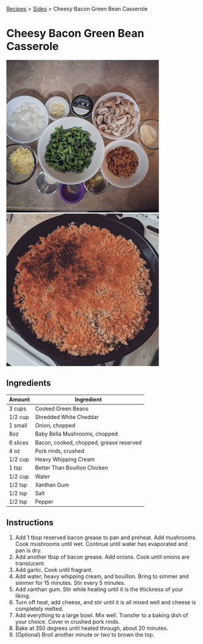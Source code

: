 [Recipes](/recipes/) > [Sides](/recipes/sides/) > Cheesy Bacon Green Bean Casserole

# Cheesy Bacon Green Bean Casserole
![Cheesy Bacon Green Bean Casserole Ingredients](../images/cheesy-bacon-green-bean-casserole-ingredients.jpg)
![Cheesy Bacon Green Bean Casserole](../images/cheesy-bacon-green-bean-casserole.jpg)


## Ingredients

| Amount      | Ingredient                              |
|-------------|-----------------------------------------|
| 3 cups      | Cooked Green Beans                      |
| 1/2 cup     | Shredded White Cheddar                  |
| 1 small     | Onion, chopped                          |
| 8oz         | Baby Bella Mushrooms, chopped           |
| 6 slices    | Bacon, cooked, chopped, grease reserved |
| 4 oz        | Pork rinds, crushed                     |
| 1/2 cup     | Heavy Whipping Cream                    |
| 1 tsp       | Better Than Bouillon Chicken            |
| 1/2 cup     | Water                                   |
| 1/2 tsp     | Xanthan Gum                             |
| 1/2 tsp     | Salt                                    |
| 1/2 tsp     | Pepper                                  |

## Instructions
1. Add 1 tbsp reserved bacon grease to pan and preheat. Add mushrooms. Cook
mushrooms until wet. Continue until water has evaporated and pan is dry.
2. Add another tbsp of bacon grease. Add onions. Cook until onions are
translucent.
3. Add garlic. Cook until fragrant.
4. Add water, heavy whipping cream, and bouillon. Bring to simmer and simmer for
15 minutes. Stir every 5 minutes.
5. Add xanthan gum. Stir while heating until it is the thickness of your liking.
6. Turn off heat, add cheese, and stir until it is all mixed well and cheese is
completely melted.
7. Add everything to a large bowl. Mix well. Transfer to a baking dish of your
choice. Cover in crushed pork rinds.
8. Bake at 350 degrees until heated through, about 20 minutes.
9. (Optional) Broil another minute or two to brown the top.
